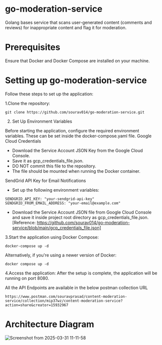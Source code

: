 # go-moderation-service
Golang bases service that scans user-generated content (comments and reviews) for inappropriate content and flag it for moderation.

# Prerequisites

Ensure that Docker and Docker Compose are installed on your machine.

# Setting up go-moderation-service

Follow these steps to set up the application:

1.Clone the repository:
```
git clone https://github.com/sourav014/go-moderation-service.git
```
2. Set Up Environment Variables

Before starting the application, configure the required environment variables. These can be set inside the docker-compose.yaml file.
Google Cloud Credentials

- Download the Service Account JSON Key from the Google Cloud Console.
- Save it as gcp_credentials_file.json.
- DO NOT commit this file to the repository.
- The file should be mounted when running the Docker container.

SendGrid API Key for Email Notifications

- Set up the following environment variables:
```
SENDGRID_API_KEY: "your-sendgrid-api-key"
SENDGRID_FROM_EMAIL_ADDRESS: "your-email@example.com"
```
- Download the Service Account JSON file from Google Cloud Console and save it inside project root directory as gcp_credentials_file.json. [Reference: https://github.com/sourav014/go-moderation-service/blob/main/gcp_credentials_file.json]

3.Start the application using Docker Compose:
```
docker-compose up -d
```
Alternatively, if you're using a newer version of Docker:
```
docker compose up -d
```
4.Access the application: After the setup is complete, the application will be running on port 8080.

All the API Endpoints are available in the below postman collection URL
```
https://www.postman.com/souravprasad/content-moderation-service/collection/mip37wz/content-moderation-service?action=share&creator=15932967
```

# Architecture Diagram
![Screenshot from 2025-03-31 11-11-58](https://github.com/user-attachments/assets/19556b3b-9b8a-4c6d-8bb2-44c6abb03de0)
